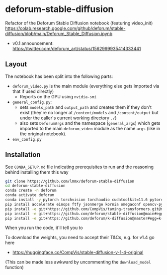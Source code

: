 # deforum-stable-diffusion

Refactor of the Deforum Stable Diffusion notebook (featuring video_init) https://colab.research.google.com/github/deforum/stable-diffusion/blob/main/Deforum_Stable_Diffusion.ipynb

- v0.1 announcement: https://twitter.com/deforum_art/status/1562999935414333441

## Layout

The notebook has been split into the following parts:

- `deforum_video.py` is the main module (everything else gets imported via that if used directly)
  - Reports on the GPU using `nvidia-smi`
- `general_config.py`:
  - sets `models_path` and `output_path` and creates them if they don't exist (they're no longer at
    `/content/models` and `/content/output` but under the caller's current working directory `./`)
  - also sets `DeforumArgs` and the namespace (`general_args`) which gets imported to the main
    `deforum_video` module as the name `args` (like in the original notebook).
- `env_config.py` 

## Installation

See `CONDA_SETUP.md` file indicating prerequisites to run and the reasoning behind installing them this way

```sh
git clone https://github.com/lmmx/deforum-stable-diffusion
cd deforum-stable-diffusion
conda create -n deforum
conda activate deforum
conda install -y pytorch torchvision torchaudio cudatoolkit=11.6 pytorch-lightning -c pytorch -c conda-forge
pip install accelerate einops ftfy jsonmerge kornia omegaconf opencv-python pandas resize-right torchdiffeq torchmetrics torchtext==0.2.3 transformers
pip install -e git+https://github.com/CompVis/taming-transformers.git@master#egg=taming-transformers
pip install -e git+https://github.com/deforum/stable-diffusion@main#egg=latent-diffusion
pip install -e git+https://github.com/deforum/k-diffusion@master#egg=k-diffusion
```

When you run the code, it'll tell you to 

To download the weights, you need to accept their T&Cs, e.g. for v1.4 go here

- https://huggingface.co/CompVis/stable-diffusion-v-1-4-original

(This can be made less awkward by uncommenting the `download_model` function)
